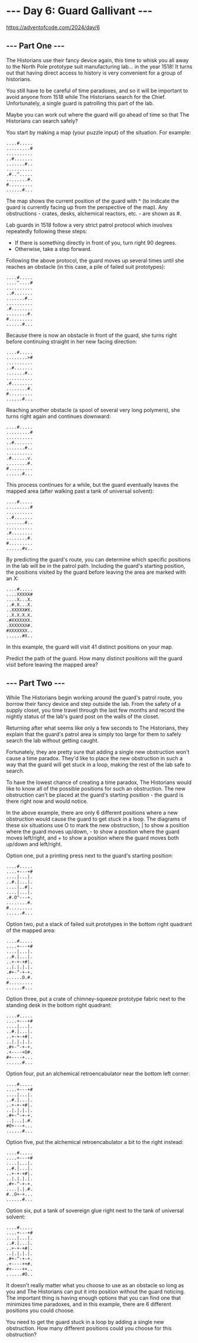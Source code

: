 # --- Day 6: Guard Gallivant ---

https://adventofcode.com/2024/day/6

## --- Part One ---

The Historians use their fancy device again, this time to whisk you all away to
the North Pole prototype suit manufacturing lab... in the year 1518! It turns
out that having direct access to history is very convenient for a group of
historians.

You still have to be careful of time paradoxes, and so it will be important to
avoid anyone from 1518 while The Historians search for the Chief.
Unfortunately, a single guard is patrolling this part of the lab.

Maybe you can work out where the guard will go ahead of time so that The
Historians can search safely?

You start by making a map (your puzzle input) of the situation. For example:

```text
....#.....
.........#
..........
..#.......
.......#..
..........
.#..^.....
........#.
#.........
......#...
```

The map shows the current position of the guard with ^ (to indicate the guard
is currently facing up from the perspective of the map). Any obstructions -
crates, desks, alchemical reactors, etc. - are shown as #.

Lab guards in 1518 follow a very strict patrol protocol which involves
repeatedly following these steps:

- If there is something directly in front of you, turn right 90 degrees.
- Otherwise, take a step forward.

Following the above protocol, the guard moves up several times until she
reaches an obstacle (in this case, a pile of failed suit prototypes):

```text
....#.....
....^....#
..........
..#.......
.......#..
..........
.#........
........#.
#.........
......#...
```

Because there is now an obstacle in front of the guard, she turns right before
continuing straight in her new facing direction:

```text
....#.....
........>#
..........
..#.......
.......#..
..........
.#........
........#.
#.........
......#...
```

Reaching another obstacle (a spool of several very long polymers), she turns
right again and continues downward:

```text
....#.....
.........#
..........
..#.......
.......#..
..........
.#......v.
........#.
#.........
......#...
```

This process continues for a while, but the guard eventually leaves the mapped
area (after walking past a tank of universal solvent):

```text
....#.....
.........#
..........
..#.......
.......#..
..........
.#........
........#.
#.........
......#v..
```

By predicting the guard's route, you can determine which specific positions in
the lab will be in the patrol path. Including the guard's starting position,
the positions visited by the guard before leaving the area are marked with an
X:

```text
....#.....
....XXXXX#
....X...X.
..#.X...X.
..XXXXX#X.
..X.X.X.X.
.#XXXXXXX.
.XXXXXXX#.
#XXXXXXX..
......#X..
```

In this example, the guard will visit 41 distinct positions on your map.

Predict the path of the guard. How many distinct positions will the guard visit
before leaving the mapped area?

## --- Part Two ---

While The Historians begin working around the guard's patrol route, you borrow
their fancy device and step outside the lab. From the safety of a supply
closet, you time travel through the last few months and record the nightly
status of the lab's guard post on the walls of the closet.

Returning after what seems like only a few seconds to The Historians, they
explain that the guard's patrol area is simply too large for them to safely
search the lab without getting caught.

Fortunately, they are pretty sure that adding a single new obstruction won't
cause a time paradox. They'd like to place the new obstruction in such a way
that the guard will get stuck in a loop, making the rest of the lab safe to
search.

To have the lowest chance of creating a time paradox, The Historians would like
to know all of the possible positions for such an obstruction. The new
obstruction can't be placed at the guard's starting position - the guard is
there right now and would notice.

In the above example, there are only 6 different positions where a new
obstruction would cause the guard to get stuck in a loop. The diagrams of these
six situations use O to mark the new obstruction, | to show a position where
the guard moves up/down, - to show a position where the guard moves left/right,
and + to show a position where the guard moves both up/down and left/right.

Option one, put a printing press next to the guard's starting position:

```text
....#.....
....+---+#
....|...|.
..#.|...|.
....|..#|.
....|...|.
.#.O^---+.
........#.
#.........
......#...
```

Option two, put a stack of failed suit prototypes in the bottom right quadrant
of the mapped area:

```text
....#.....
....+---+#
....|...|.
..#.|...|.
..+-+-+#|.
..|.|.|.|.
.#+-^-+-+.
......O.#.
#.........
......#...
```

Option three, put a crate of chimney-squeeze prototype fabric next to the
standing desk in the bottom right quadrant:

```text
....#.....
....+---+#
....|...|.
..#.|...|.
..+-+-+#|.
..|.|.|.|.
.#+-^-+-+.
.+----+O#.
#+----+...
......#...
```

Option four, put an alchemical retroencabulator near the bottom left corner:

```text
....#.....
....+---+#
....|...|.
..#.|...|.
..+-+-+#|.
..|.|.|.|.
.#+-^-+-+.
..|...|.#.
#O+---+...
......#...
```

Option five, put the alchemical retroencabulator a bit to the right instead:

```text
....#.....
....+---+#
....|...|.
..#.|...|.
..+-+-+#|.
..|.|.|.|.
.#+-^-+-+.
....|.|.#.
#..O+-+...
......#...
```

Option six, put a tank of sovereign glue right next to the tank of universal solvent:

```text
....#.....
....+---+#
....|...|.
..#.|...|.
..+-+-+#|.
..|.|.|.|.
.#+-^-+-+.
.+----++#.
#+----++..
......#O..
```

It doesn't really matter what you choose to use as an obstacle so long as you
and The Historians can put it into position without the guard noticing. The
important thing is having enough options that you can find one that minimizes
time paradoxes, and in this example, there are 6 different positions you could
choose.

You need to get the guard stuck in a loop by adding a single new obstruction.
How many different positions could you choose for this obstruction?
